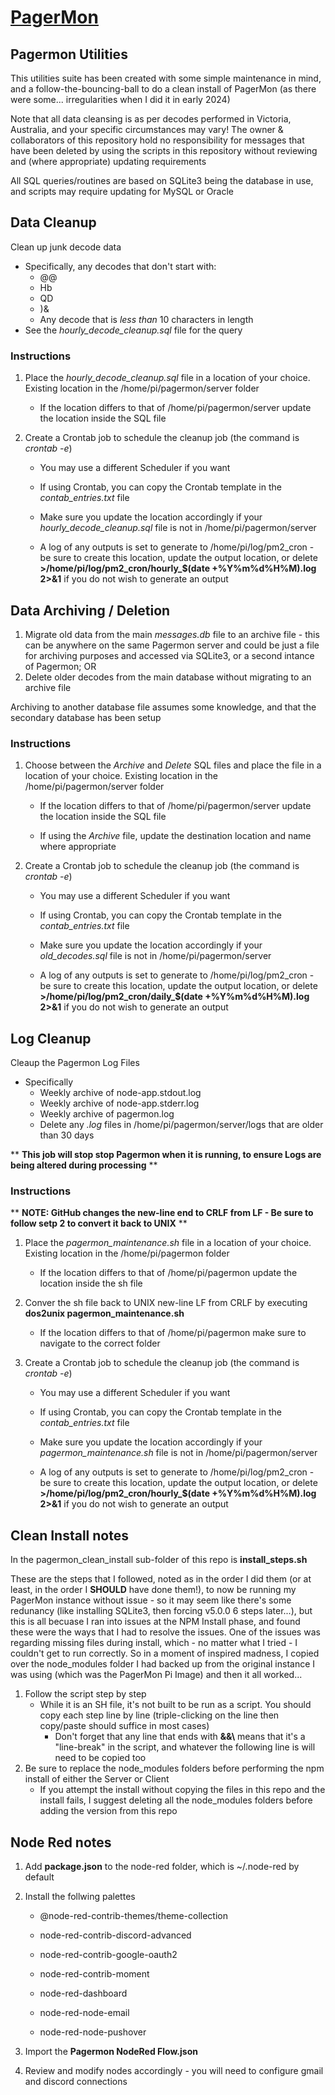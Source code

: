 # [PagerMon]([https://hrng.io/](https://github.com/pagermon/pagermon)https://github.com/pagermon/pagermon)
## Pagermon Utilities

This utilities suite has been created with some simple maintenance in mind, and a follow-the-bouncing-ball to do a clean install of PagerMon (as there were some... irregularities when I did it in early 2024)

Note that all data cleansing is as per decodes performed in Victoria, Australia, and your specific circumstances may vary! The owner & collaborators of this repository hold no responsibility for messages that have been deleted by using the scripts in this repository without reviewing and (where appropriate) updating requirements

All SQL queries/routines are based on SQLite3 being the database in use, and scripts may require updating for MySQL or Oracle

## Data Cleanup
Clean up junk decode data
* Specifically, any decodes that don't start with:
  * @@
  * Hb
  * QD
  * )&
  * Any decode that is _less than_ 10 characters in length
* See the _hourly_decode_cleanup.sql_ file for the query

### Instructions
1. Place the _hourly_decode_cleanup.sql_ file in a location of your choice. Existing location in the /home/pi/pagermon/server folder

    * If the location differs to that of /home/pi/pagermon/server update the location inside the SQL file

2. Create a Crontab job to schedule the cleanup job (the command is _crontab -e_)

    * You may use a different Scheduler if you want
  
    * If using Crontab, you can copy the Crontab template in the _contab_entries.txt_ file
  
    * Make sure you update the location accordingly if your _hourly_decode_cleanup.sql_ file is not in /home/pi/pagermon/server
  
    * A log of any outputs is set to generate to /home/pi/log/pm2_cron - be sure to create this location, update the output location, or delete **>/home/pi/log/pm2_cron/hourly_$(date +\%Y\%m\%d\%H\%M).log 2>&1** if you do not wish to generate an output
  

## Data Archiving / Deletion
1. Migrate old data from the main _messages.db_ file to an archive file - this can be anywhere on the same Pagermon server and could be just a file for archiving purposes and accessed via SQLite3, or a second intance of Pagermon; OR
2. Delete older decodes from the main database without migrating to an archive file
   
Archiving to another database file assumes some knowledge, and that the secondary database has been setup

### Instructions
1. Choose between the _Archive_ and _Delete_ SQL files and place the file in a location of your choice. Existing location in the /home/pi/pagermon/server folder

    * If the location differs to that of /home/pi/pagermon/server update the location inside the SQL file
  
    * If using the _Archive_ file, update the destination location and name where appropriate
  
2. Create a Crontab job to schedule the cleanup job (the command is _crontab -e_)
   
    * You may use a different Scheduler if you want
  
    * If using Crontab, you can copy the Crontab template in the _contab_entries.txt_ file
  
    * Make sure you update the location accordingly if your _old_decodes.sql_ file is not in /home/pi/pagermon/server
  
    * A log of any outputs is set to generate to /home/pi/log/pm2_cron - be sure to create this location, update the output location, or delete **>/home/pi/log/pm2_cron/daily_$(date +\%Y\%m\%d\%H\%M).log 2>&1** if you do not wish to generate an output
  

## Log Cleanup
Cleaup the Pagermon Log Files
* Specifically
  * Weekly archive of node-app.stdout.log
  * Weekly archive of node-app.stderr.log
  * Weekly archive of pagermon.log
  * Delete any _.log_ files in /home/pi/pagermon/server/logs that are older than 30 days

** **This job will stop stop Pagermon when it is running, to ensure Logs are being altered during processing** **


### Instructions
** **NOTE: GitHub changes the new-line end to CRLF from LF - Be sure to follow setp 2 to convert it back to UNIX** **
1. Place the _pagermon_maintenance.sh_ file in a location of your choice. Existing location in the /home/pi/pagermon folder

    * If the location differs to that of /home/pi/pagermon update the location inside the sh file
  
2. Conver the sh file back to UNIX new-line LF from CRLF by executing **dos2unix pagermon_maintenance.sh** 

    * If the location differs to that of /home/pi/pagermon make sure to navigate to the correct folder
	
3. Create a Crontab job to schedule the cleanup job (the command is _crontab -e_)
   
    * You may use a different Scheduler if you want
   
    * If using Crontab, you can copy the Crontab template in the _contab_entries.txt_ file
 
    * Make sure you update the location accordingly if your _pagermon_maintenance.sh_ file is not in /home/pi/pagermon/server
   
    * A log of any outputs is set to generate to /home/pi/log/pm2_cron - be sure to create this location, update the output location, or delete **>/home/pi/log/pm2_cron/hourly_$(date +\%Y\%m\%d\%H\%M).log 2>&1** if you do not wish to generate an output
   

## Clean Install notes
In the pagermon_clean_install sub-folder of this repo is **install_steps.sh**

These are the steps that I followed, noted as in the order I did them (or at least, in the order I **SHOULD** have done them!), to now be running my PagerMon instance without issue - so it may seem like there's some redunancy (like installing SQLite3, then forcing v5.0.0 6 steps later...), but this is all becuase I ran into issues at the NPM Install phase, and found these were the ways that I had to resolve the issues.
One of the issues was regarding missing files during install, which - no matter what I tried - I couldn't get to run correctly. So in a moment of inspired madness, I copied over the node_modules folder I had backed up from the original instance I was using (which was the PagerMon Pi Image) and then it all worked...

1. Follow the script step by step
    * While it is an SH file, it's not built to be run as a script. You should copy each step line by line (triple-clicking on the line then copy/paste should suffice in most cases)
    	* Don't forget that any line that ends with **&&\\** means that it's a "line-break" in the script, and whatever the following line is will need to be copied too
3. Be sure to replace the node_modules folders before performing the npm install of either the Server or Client
    * If you attempt the install without copying the files in this repo and the install fails, I suggest deleting all the node_modules folders before adding the version from this repo


## Node Red notes
1. Add **package.json** to the node-red folder, which is ~/.node-red by default
2. Install the follwing palettes

	* @node-red-contrib-themes/theme-collection
    
	* node-red-contrib-discord-advanced
    
	* node-red-contrib-google-oauth2
    
	* node-red-contrib-moment
    
	* node-red-dashboard
    
	* node-red-node-email
    
	* node-red-node-pushover

3. Import the **Pagermon NodeRed Flow.json**
4. Review and modify nodes accordingly - you will need to configure gmail and discord connections